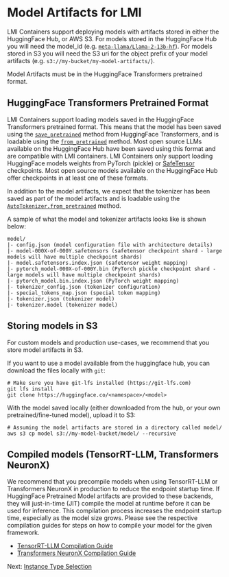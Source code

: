 # Model Artifacts for LMI

LMI Containers support deploying models with artifacts stored in either the HuggingFace Hub, or AWS S3.
For models stored in the HuggingFace Hub you will need the model_id (e.g. [`meta-llama/Llama-2-13b-hf`](https://huggingface.co/meta-llama/Llama-2-13b-hf)).
For models stored in S3 you will need the S3 uri for the object prefix of your model artifacts (e.g. `s3://my-bucket/my-model-artifacts/`).

Model Artifacts must be in the HuggingFace Transformers pretrained format.

## HuggingFace Transformers Pretrained Format

LMI Containers support loading models saved in the HuggingFace Transformers pretrained format.
This means that the model has been saved using the [`save_pretrained`](https://huggingface.co/docs/transformers/main_classes/model#transformers.PreTrainedModel.save_pretrained) method from HuggingFace Transformers, and is loadable using the [`from_pretrained`](https://huggingface.co/docs/transformers/main_classes/model#transformers.PreTrainedModel.save_pretrained) method.
Most open source LLMs available on the HuggingFace Hub have been saved using this format and are compatible with LMI containers.
LMI Containers only support loading HuggingFace models weights from PyTorch (pickle) or [SafeTensor](https://huggingface.co/docs/text-generation-inference/conceptual/safetensors) checkpoints.
Most open source models available on the HuggingFace Hub offer checkpoints in at least one of these formats.

In addition to the model artifacts, we expect that the tokenizer has been saved as part of the model artifacts and is loadable using the [`AutoTokenizer.from_pretrained`](https://huggingface.co/docs/transformers/model_doc/auto#transformers.AutoTokenizer.from_pretrained) method.

A sample of what the model and tokenizer artifacts looks like is shown below:
```
model/
|- config.json (model configuration file with architecture details)
|- model-000X-of-000Y.safetensors (safetensor checkpoint shard - large models will have multiple checkpoint shards)
|- model.safetensors.index.json (safetensor weight mapping)
|- pytorch_model-000X-of-000Y.bin (PyTorch pickle checkpoint shard - large models will have multiple checkpoint shards)
|- pytorch_model.bin.index.json (PyTorch weight mapping)
|- tokenizer_config.json (tokenizer configuration)
|- special_tokens_map.json (special token mapping)
|- tokenizer.json (tokenizer model)
|- tokenizer.model (tokenizer model)
```

## Storing models in S3

For custom models and production use-cases, we recommend that you store model artifacts in S3.

If you want to use a model available from the huggingface hub, you can download the files locally with `git`:
```shell
# Make sure you have git-lfs installed (https://git-lfs.com)
git lfs install
git clone https://huggingface.co/<namespace>/<model>
```

With the model saved locally (either downloaded from the hub, or your own pretrained/fine-tuned model), upload it to S3:
```shell
# Assuming the model artifacts are stored in a directory called model/
aws s3 cp model s3://my-model-bucket/model/ --recursive
```

## Compiled models (TensorRT-LLM, Transformers NeuronX)

We recommend that you precompile models when using TensorRT-LLM or Transformers NeuronX in production to reduce the endpoint startup time.
If HuggingFace Pretrained Model artifacts are provided to these backends, they will just-in-time (JIT) compile the model at runtime before it can be used for inference.
This compilation process increases the endpoint startup time, especially as the model size grows.
Please see the respective compilation guides for steps on how to compile your model for the given framework.
* [TensorRT-LLM Compilation Guide]()
* [Transformers NeuronX Compilation Guide]()

Next: [Instance Type Selection](instance-type-selection.md)